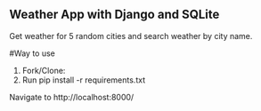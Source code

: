 ## Weather App with Django and SQLite
Get weather for 5 random cities and search weather by city name.

#Way to use
1. Fork/Clone:
2. Run pip install -r requirements.txt

Navigate to http://localhost:8000/
